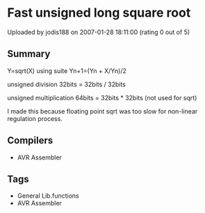 # Fast unsigned long square root

Uploaded by jodis188 on 2007-01-28 18:11:00 (rating 0 out of 5)

## Summary

Y=sqrt(X) using suite Yn+1=(Yn + X/Yn)/2  

unsigned division 32bits = 32bits / 32bits  

unsigned multiplication 64bits = 32bits * 32bits (not used for sqrt)


I made this because floating point sqrt was too slow for non-linear regulation process.

## Compilers

- AVR Assembler

## Tags

- General Lib.functions
- AVR Assembler
